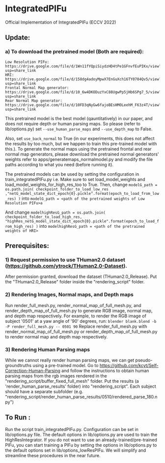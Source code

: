 # IntegratedPIFu
Official Implementation of IntegratedPIFu (ECCV 2022)

## Update:
### a) To download the pretrained model (Both are required): 
    Low Resolution PIFu: https://drive.google.com/file/d/1Wn11fYQpiSiydzHD4tPe1GFnvfEuPIKx/view?usp=share_link
    HRI: https://drive.google.com/file/d/158dg4adoyMpwX7EnGuXch16TY0704Qv5/view?usp=share_link
    Frontal Normal Map generator: https://drive.google.com/file/d/10_6w4DKODuzYxC88UgwPp5jHb6SPg7_5/view?usp=share_link
    Rear Normal Map generator: https://drive.google.com/file/d/10FD3qNyGw6fajoBEsHMOLeehM_F63z4T/view?usp=share_link

This pretrained model is the best model (qauntitatively) in our paper, and does not require depth or human parsing maps. So please (refer to lib/options.py) set `--use_human_parse_maps` and  `--use_depth_map` to False. 

Also, set  `use_back_normal` to True (in our experiments, this does not affect the results by too much, but we happen to train this pre-trained model with this.). To generate the normal maps using the pretrained frontal and rear normal map generators, please download the pretrained normal generators' weights refer to apps/generatemaps_normalmodel.py and modify the file paths according to what you need (before running it).
   
The pretrained models can be used by setting the configuration in train_integratedPIFu.py i.e. Make sure to set load_model_weights and load_model_weights_for_high_res_too to True. Then, change `modelG_path = os.path.join( checkpoint_folder_to_load_low_res ,"netG_model_state_dict_epoch{0}.pickle".format(epoch_to_load_from_low_res) )`
into
`modelG_path = <path of the pretrained weights of Low Resolution PIFu>a`

And change `modelhighResG_path = os.path.join( checkpoint_folder_to_load_high_res, "highRes_netG_model_state_dict_epoch{0}.pickle".format(epoch_to_load_from_high_res) )`
into
`modelhighResG_path = <path of the pretrained weights of HRI>`



## Prerequisites:
### 1) Request permission to use THuman2.0 dataset (https://github.com/ytrock/THuman2.0-Dataset). 
After permission granted, download the dataset (THuman2.0_Release). Put the "THuman2.0_Release" folder inside the "rendering_script" folder. 

### 2) Rendering Images, Normal maps, and Depth maps
Run render_full_mesh.py, render_normal_map_of_full_mesh.py, and render_depth_map_of_full_mesh.py to generate RGB image, normal map, and depth map respectively. For example, to render the RGB image of subject '0501' at a yaw angle of '90' degrees, run: 
`blender blank.blend -b -P render_full_mesh.py -- 0501 90`
Replace render_full_mesh.py with render_normal_map_of_full_mesh.py or render_depth_map_of_full_mesh.py to render normal map and depth map respectively. 

### 3) Rendering Human Parsing maps
While we cannot really render human parsing maps, we can get pseudo-groundtruths using a pre-trained model. Go to https://github.com/kcyt/Self-Correction-Human-Parsing and follow the instructions to obtain human parsing maps from the rgb images rendered in the "rendering_script/buffer_fixed_full_mesh" folder. Put the results (a 'render_human_parse_results' folder) into "rendering_script". Each subject should have a separate subfolder (e.g. "rendering_script/render_human_parse_results/0510/rendered_parse_180.npy")

## To Run :
Run the script train_integratedPIFu.py. Configuration can be set in lib/options.py file. The default options in lib/options.py are used to train the HighResIntegrator. If you do not want to use an already-trained/pre-trained PIFu, you can start training a PIFu by setting the options in lib/options.py to the default options set in lib/options_lowResPIFu. We will simplify and streamline these procedures in the near future. 





